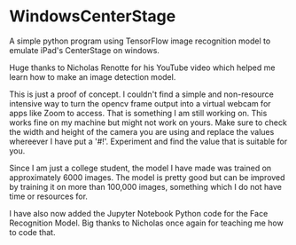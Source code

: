 # WindowsCenterStage 

A simple python program using TensorFlow image recognition model to emulate iPad's CenterStage on windows.

Huge thanks to Nicholas Renotte for his YouTube video which helped me learn how to make an image detection model.

This is just a proof of concept. I couldn't find a simple and non-resource intensive way to turn the opencv frame output into a virtual webcam for apps like Zoom to access. That is something I am still working on. This works fine on my machine but might not work on yours. Make sure to check the width and height of the camera you are using and replace the values whereever I have put a '#!'. Experiment and find the value that is suitable for you.

Since I am just a college student, the model I have made was trained on approximately 6000 images. The model is pretty good but can be improved by training it on more than 100,000 images, something which I do not have time or resources for. 

I have also now added the Jupyter Notebook Python code for the Face Recognition Model. Big thanks to Nicholas once again for teaching me how to code that.